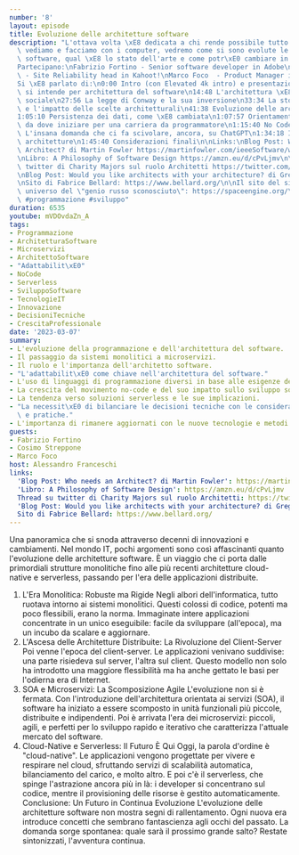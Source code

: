 ```yaml
---
number: '8'
layout: episode
title: Evoluzione delle architetture software
description: "L'ottava volta \xE8 dedicata a chi rende possibile tutto quello che\
  \ vediamo e facciamo con i computer, vedremo come si sono evolute le architetture\
  \ software, qual \xE8 lo stato dell'arte e come potr\xE0 cambiare in futuro.\n\n\
  Partecipano:\nFabrizio Fortino - Senior software developer in Adobe\nCosimo Streppone\
  \ - Site Reliability head in Kahoot!\nMarco Foco  - Product Manager in Nvidia\n\n\
  Si \xE8 parlato di:\n0:00 Intro (con Elevated 4k intro) e presentazioni\n6:37 Cosa\
  \ si intende per architettura del software\n14:48 L'architettura \xE8 un costrutto\
  \ sociale\n27:56 La legge di Conway e la sua inversione\n33:34 La storia di Multiplan\
  \ e l'impatto delle scelte architetturali\n41:38 Evoluzione delle architetture software\n\
  1:05:10 Persistenza dei dati, come \xE8 cambiata\n1:07:57 Orientamento professionale:\
  \ da dove iniziare per una carriera da programmatore\n1:15:40 No Code e Prompt engineers.\
  \ L'insana domanda che ci fa scivolare, ancora, su ChatGPT\n1:34:18 Il futuro delle\
  \ architetture\n1:45:40 Considerazioni finali\n\nLinks:\nBlog Post: Who needs an\
  \ Architect? di Martin Fowler https://martinfowler.com/ieeeSoftware/whoNeedsArchitect.pdf\n\
  \nLibro: A Philosophy of Software Design https://amzn.eu/d/cPvLjmv\n\nThread su\
  \ twitter di Charity Majors sul ruolo Architetti https://twitter.com/mipsytipsy/status/1628295050215182336\n\
  \nBlog Post: Would you like architects with your architecture? di Gregor Hohpe https://architectelevator.com/architecture/organizing-architecture/\n\
  \nSito di Fabrice Bellard: https://www.bellard.org/\n\nIl sito del simulatore di\
  \ universo del \"genio russo sconosciuto\": https://spaceengine.org/\n\n#software\
  \ #programmazione #sviluppo"
duration: 6535
youtube: mVDOvdaZn_A
tags:
- Programmazione
- ArchitetturaSoftware
- Microservizi
- ArchitettoSoftware
- "Adattabilit\xE0"
- NoCode
- Serverless
- SviluppoSoftware
- TecnologieIT
- Innovazione
- DecisioniTecniche
- CrescitaProfessionale
date: '2023-03-07'
summary:
- L'evoluzione della programmazione e dell'architettura del software.
- Il passaggio da sistemi monolitici a microservizi.
- Il ruolo e l'importanza dell'architetto software.
- "L'adattabilit\xE0 come chiave nell'architettura del software."
- L'uso di linguaggi di programmazione diversi in base alle esigenze del progetto.
- La crescita del movimento no-code e del suo impatto sullo sviluppo software.
- La tendenza verso soluzioni serverless e le sue implicazioni.
- "La necessit\xE0 di bilanciare le decisioni tecniche con le considerazioni economiche\
  \ e pratiche."
- L'importanza di rimanere aggiornati con le nuove tecnologie e metodi nel campo dell'IT.
guests:
- Fabrizio Fortino
- Cosimo Streppone
- Marco Foco
host: Alessandro Franceschi
links:
  'Blog Post: Who needs an Architect? di Martin Fowler': https://martinfowler.com/ieeeSoftware/whoNeedsArchitect.pdf
  'Libro: A Philosophy of Software Design': https://amzn.eu/d/cPvLjmv
  Thread su twitter di Charity Majors sul ruolo Architetti: https://twitter.com/mipsytipsy/status/1628295050215182336
  'Blog Post: Would you like architects with your architecture? di Gregor Hohpe': https://architectelevator.com/architecture/organizing-architecture/
  Sito di Fabrice Bellard: https://www.bellard.org/
---
```

Una panoramica che si snoda attraverso decenni di innovazioni e cambiamenti.
Nel mondo IT, pochi argomenti sono così affascinanti quanto l'evoluzione delle architetture software. È un viaggio che ci porta dalle primordiali strutture monolitiche fino alle più recenti architetture cloud-native e serverless, passando per l'era delle applicazioni distribuite.
1. L'Era Monolitica: Robuste ma Rigide
Negli albori dell'informatica, tutto ruotava intorno ai sistemi monolitici. Questi colossi di codice, potenti ma poco flessibili, erano la norma. Immaginate intere applicazioni concentrate in un unico eseguibile: facile da sviluppare (all'epoca), ma un incubo da scalare e aggiornare.
2. L'Ascesa delle Architetture Distribuite: La Rivoluzione del Client-Server
Poi venne l'epoca del client-server. Le applicazioni venivano suddivise: una parte risiedeva sul server, l'altra sul client. Questo modello non solo ha introdotto una maggiore flessibilità ma ha anche gettato le basi per l'odierna era di Internet.
3. SOA e Microservizi: La Scomposizione Agile
L'evoluzione non si è fermata. Con l'introduzione dell'architettura orientata ai servizi (SOA), il software ha iniziato a essere scomposto in unità funzionali più piccole, distribuite e indipendenti. Poi è arrivata l'era dei microservizi: piccoli, agili, e perfetti per lo sviluppo rapido e iterativo che caratterizza l'attuale mercato del software.
4. Cloud-Native e Serverless: Il Futuro È Qui
Oggi, la parola d'ordine è "cloud-native". Le applicazioni vengono progettate per vivere e respirare nel cloud, sfruttando servizi di scalabilità automatica, bilanciamento del carico, e molto altro. E poi c'è il serverless, che spinge l'astrazione ancora più in là: i developer si concentrano sul codice, mentre il provisioning delle risorse è gestito automaticamente.
Conclusione: Un Futuro in Continua Evoluzione
L'evoluzione delle architetture software non mostra segni di rallentamento. Ogni nuova era introduce concetti che sembrano fantascienza agli occhi del passato. La domanda sorge spontanea: quale sarà il prossimo grande salto? Restate sintonizzati, l'avventura continua.